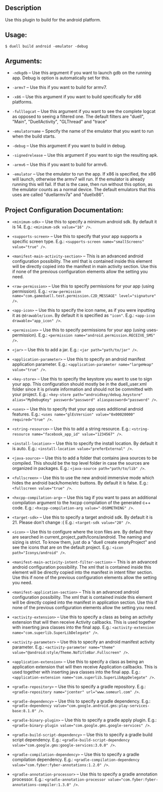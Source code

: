 ## Description

Use this plugin to build for the android platform.
## Usage:
`$ duell build android -emulator -debug`
## Arguments:
* `-ndkgdb` &ndash; Use this argument if you want to launch gdb on the running app. Debug is option is automatically set for this.

* `-armv7` &ndash; Use this if you want to build for armv7.

* `-x86` &ndash; Use this argument if you want to build specifically for x86 platforms.

* `-fulllogcat` &ndash; Use this argument if you want to see the complete logcat as opposed to seeing a filtered one. The default filters are "duell", "Main", "DuellActivity", "GLThread" and "trace"

* `-emulatorname` &ndash; Specify the name of the emulator that you want to run when the build starts.

* `-debug` &ndash; Use this argument if you want to build in debug.

* `-signedrelease` &ndash; Use this argument if you want to sign the resulting apk.

* `-armv6` &ndash; Use this if you want to build for armv6.

* `-emulator` &ndash; Use the emulator to run the app. If x86 is specified, the x86 will launch, otherwise the armv7 will run. If the emulator is already running this will fail. If that is the case, then run without this option, as the emulator counts as a normal device. The default emulators that this uses are called "duellarmv7a" and "duellx86".

## Project Configuration Documentation:
* `<minimum-sdk>` &ndash; Use this to specify a minimum android sdk. By default it is 14. E.g.: `<minimum-sdk value="16" />`.

* `<supports-screen>` &ndash; Use this to specify that your app supports a specific screen type. E.g.: `<supports-screen name="smallScreens" value="true" />`.

* `<manifest-main-activity-section>` &ndash; This is an advanced android configuration possibility. The xml that is contained inside this element will be directly copied into the manifest in main activity section. Use this if none of the previous configuration elements allow the setting you need.

* `<raw-permission>` &ndash; Use this to specify permissions for your app (using permission). E.g.: `<raw-permission name="com.gameduell.test.permission.C2D_MESSAGE" level="signature" />`.

* `<app-icon>` &ndash; Use this to specify the icon name, as if you were inputting it as `@drawable/icon`. By default it is specified as `"icon"`. E.g.: `<app-icon drawable="app_icon" />`.

* `<permission>` &ndash; Use this to specify permissions for your app (using uses-permission). E.g.: `<permission name="android.permission.RECEIVE_SMS" />`.

* `<jar>` &ndash; Use this to add a jar. E.g.: `<jar path="path/to/jar" />`.

* `<application-parameter>` &ndash; Use this to specify an android manifest application parameter. E.g.: `<application-parameter name="largeHeap" value="true" />`.

* `<key-store>` &ndash; Use this to specify the keystore you want to use to sign your app. This configuration should mostly be in the duell_user.xml folder since it is private information and should not be committed with your project. E.g.: `<key-store path="androidkey/debug.keystore" alias="MyDebugKey" password="password" aliaspassword="password" />`.

* `<uses>` &ndash; Use this to specify that your app uses additional android features. E.g.: `<uses name="glEsVersion" value="0x00020000" required="true" />`.

* `<string-resource>` &ndash; Use this to add a string resource. E.g.: `<string-resource name="facebook_app_id" value="1234567" />`.

* `<install-location>` &ndash; Use this to specify the install location. By default it is auto. E.g.: `<install-location value="preferExternal" />`.

* `<java-source>` &ndash; Use this to add a folder that contains java sources to be compiled. This should be the top level folder in case the sources are organized in packages. E.g.: `<java-source path="path/to/lib" />`.

* `<fullscreen>` &ndash; Use this to use the new android immersive mode which hides the android back/home/etc buttons. By default it is false. E.g.: `<fullscreen value="true" />`.

* `<hxcpp-compilation-arg>` &ndash; Use this tag if you want to pass an additional compilation argument to the hxcpp compilation of the generated c++ code. E.g.: `<hxcpp-compilation-arg value="-DSOMETHING" />`.

* `<target-sdk>` &ndash; Use this to specify a target android sdk. By default it is 21. Please don't change :( E.g.: `<target-sdk value="20" />`.

* `<icon>` &ndash; Use this to configure where the icon files are. By default they are searched in current_project_path/Icons/android. The naming and sizing is strict. To know them, just do a "duell create emptyProject" and see the icons that are on the default project. E.g.: `<icon path="Iconys/android" />`.

* `<manifest-main-activity-intent-filter-section>` &ndash; This is an advanced android configuration possibility. The xml that is contained inside this element will be directly copied into the manifest in intent filter section. Use this if none of the previous configuration elements allow the setting you need.

* `<manifest-application-section>` &ndash; This is an advanced android configuration possibility. The xml that is contained inside this element will be directly copied into the manifest in application section. Use this if none of the previous configuration elements allow the setting you need.

* `<activity-extension>` &ndash; Use this to specify a class as being an activity extension that will then receive Activity callbacks. This is used together with inserting java classes into the final app. E.g.: `<activity-extension name="com.superlib.SuperLibDelegate" />`.

* `<activity-parameter>` &ndash; Use this to specify an android manifest activity parameter. E.g.: `<activity-parameter name="theme" value="@android:style/Theme.NoTitleBar.Fullscreen" />`.

* `<application-extension>` &ndash; Use this to specify a class as being an application extension that will then receive Application callbacks. This is used together with inserting java classes into the final app. E.g.: `<application-extension name="com.superlib.SuperLibAppDelegate" />`.

* `<gradle-repository>` &ndash; Use this to specify a gradle repository. E.g.: `<gradle-repository name="jcenter" url="www.someurl.com" />`.

* `<gradle-dependency>` &ndash; Use this to specify a gradle dependency. E.g.: `<gradle-dependency value="com.google.android.gms:play-services-base:8.1.0" />`.

* `<gradle-binary-plugin>` &ndash; Use this to specify a gradle apply plugin. E.g.: `<gradle-binary-plugin value="com.google.gms.google-services" />`.

* `<gradle-build-script-dependency>` &ndash; Use this to specify a gradle build script dependency. E.g.: `<gradle-build-script-dependency value="com.google.gms:google-services:3.0.0" />`.

* `<gradle-compilation-dependency>` &ndash; Use this to specify a gradle compilation dependency. E.g.: `<gradle-compilation-dependency value="com.fyber:fyber-annotations:1.2.0" />`.

* `<gradle-annotation-processor>` &ndash; Use this to specify a gradle annotation processor. E.g.: `<gradle-annotation-processor value="com.fyber:fyber-annotations-compiler:1.3.0" />`.
